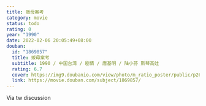 ```yaml
---
title: 贩母案考
category: movie
status: todo
rating: 0
year: "1990"
date: 2022-02-06 20:05:49+08:00
douban:
  id: "1869857"
  title: 贩母案考
  subtitle: 1990 / 中国台湾 / 剧情 / 唐基明 / 陆小芬 斯琴高娃
  rating: 6.7
  cover: https://img9.doubanio.com/view/photo/m_ratio_poster/public/p2632242385.jpg
  link: https://movie.douban.com/subject/1869857/
---
```


Via tw discussion 
